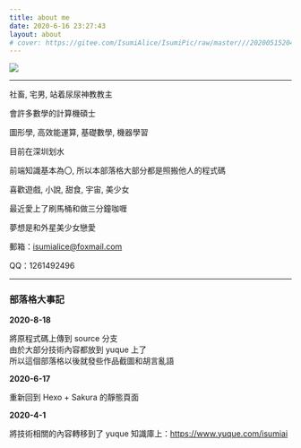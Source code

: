 ```yaml
---
title: about me
date: 2020-6-16 23:27:43
layout: about
# cover: https://gitee.com/IsumiAlice/IsumiPic/raw/master///20200515204633.jpg
---
```


![]( https://gitee.com/IsumiAlice/IsumiPic/raw/master/2005/20200517134352.jpg)

---

社畜, 宅男, 站着尿尿神教教主

會許多數學的計算機碩士

圖形學, 高效能運算, 基礎數學, 機器學習

目前在深圳划水

前端知識基本為〇, 所以本部落格大部分都是照搬他人的程式碼

喜歡遊戲, 小說, 甜食, 宇宙, 美少女

最近愛上了刷馬桶和做三分鐘咖喱

夢想是和外星美少女戀愛

郵箱：isumialice@foxmail.com

QQ：1261492496

---

### 部落格大事記

**2020-8-18**

將原程式碼上傳到 source 分支  
由於大部分技術內容都放到 yuque 上了  
所以這個部落格以後就發些作品截圖和胡言亂語

**2020-6-17**

重新回到 Hexo + Sakura 的靜態頁面

**2020-4-1**

將技術相關的內容轉移到了 yuque 知識庫上：https://www.yuque.com/isumiai

